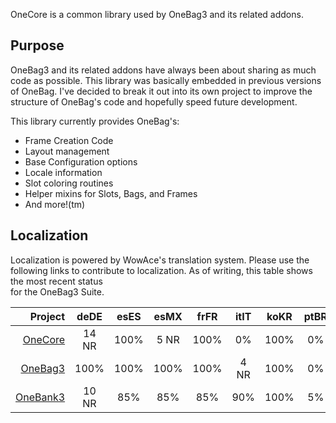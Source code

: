 OneCore is a common library used by OneBag3 and its related addons.

## Purpose

OneBag3 and its related addons have always been about sharing as much code as possible. This library was basically
embedded in previous versions of OneBag. I've decided to break it out into its own project to improve the structure of
OneBag's code and hopefully speed future development.

This library currently provides OneBag's:

* Frame Creation Code
* Layout management
* Base Configuration options
* Locale information
* Slot coloring routines
* Helper mixins for Slots, Bags, and Frames
* And more!(tm)

## Localization

Localization is powered by WowAce's translation system. Please use the following links
to contribute to localization.  As of writing, this table shows the most recent status  
for the OneBag3 Suite.

|       Project | deDE  | esES | esMX | frFR | itIT | koKR | ptBR | ruRU | zhCN | zhTW |
|--------------:|:-----:|:----:|:----:|:----:|:----:|:----:|:----:|:----:|:----:|:----:|
|  [OneCore][1] | 14 NR | 100% | 5 NR | 100% |  0%  | 100% |  0%  | 100% | 100% | 100% |
|  [OneBag3][2] | 100%  | 100% | 100% | 100% | 4 NR | 100% |  0%  | 100% | 100% | 100% |
| [OneBank3][3] | 10 NR | 85%  | 85%  | 85%  | 90%  | 100% |  5%  | 3 NR | 100% | 100% |


[1]: http://www.wowace.com/projects/OneCore/localization/ "OneCore Localizations"
[2]: http://www.wowace.com/projects/OneBag3/localization/ "OneBag3 Localizations"
[3]: http://www.wowace.com/projects/OneBank3/localization/ "OneBank3 Localizations"
